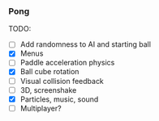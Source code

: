### Pong

TODO:
- [ ] Add randomness to AI and starting ball
- [x] Menus
- [ ] Paddle acceleration physics
- [x] Ball cube rotation
- [ ] Visual collision feedback
- [ ] 3D, screenshake
- [x] Particles, music, sound
- [ ] Multiplayer?